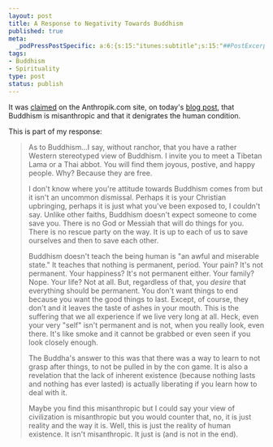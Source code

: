 ```yaml
--- 
layout: post
title: A Response to Negativity Towards Buddhism
published: true
meta: 
  _podPressPostSpecific: a:6:{s:15:"itunes:subtitle";s:15:"##PostExcerpt##";s:14:"itunes:summary";s:15:"##PostExcerpt##";s:15:"itunes:keywords";s:17:"##WordPressCats##";s:13:"itunes:author";s:10:"##Global##";s:15:"itunes:explicit";s:2:"No";s:12:"itunes:block";s:2:"No";}
tags: 
- Buddhism
- Spirituality
type: post
status: publish
---
```

It was <a href="http://anthropik.com/2006/04/ethics-of-collapse/#comment-8998">claimed</a> on the Anthropik.com site, on today's <a href="http://anthropik.com/2006/04/ethics-of-collapse/">blog post</a>, that Buddhism is misanthropic and that it denigrates the human condition.

This is part of my response:
<blockquote>As to Buddhism...I say, without ranchor, that you have a rather Western stereotyped view of Buddhism. I invite you to meet a Tibetan Lama or a Thai abbot. You will find them joyous, postive, and happy people. Why? Because they are free.

I don't know where you're attitude towards Buddhism comes from but it isn't an uncommon dismissal. Perhaps it is your Christian upbringing, perhaps it is just what you've been exposed to, I couldn't say. Unlike other faiths, Buddhism doesn't expect someone to come save you. There is no God or Messiah that will do things for you. There is no rescue party on the way. It is up to each of us to save ourselves and then to save each other.

Buddhism doesn't teach the being human is "an awful and miserable state." It teaches that nothing is permanent, period. Your pain? It's not permanent. Your happiness? It's not permanent either. Your family? Nope. Your life? Not at all. But, regardless of that, you <em>desire</em> that everything should be permanent. You don't want things to end because you want the good things to last. Except, of course, they don't and it leaves the taste of ashes in your mouth. This is the suffering that we all experience if we live very long at all. Heck, even your very "self" isn't permanent and is not, when you really look, even there. It's like smoke and it cannot be grabbed or even seen if you look closely enough.

The Buddha's answer to this was that there was a way to learn to not grasp after things, to not be pulled in by the con game. It is also a revelation that the lack of inherent existence (because nothing lasts and nothing has ever lasted) is actually liberating if you learn how to deal with it.

Maybe you find this misanthropic but I could say your view of civilization is misanthropic but you would counter that, no, it is just reality and the way it is. Well, this is just the reality of human existence. It isn't misanthropic. It just is (and is not in the end).</blockquote>
